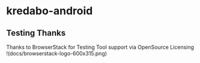 # kredabo-android

## Testing Thanks
Thanks to BrowserStack for Testing Tool support via OpenSource Licensing !(docs/browserstack-logo-600x315.png)
